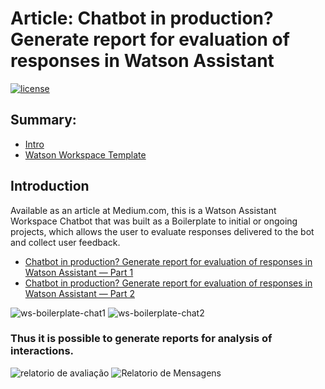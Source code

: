 # Article: Chatbot in production? Generate report for evaluation of responses in Watson Assistant 
[![license](https://img.shields.io/github/license/DAVFoundation/captain-n3m0.svg?style=flat-square)](https://github.com/matheusicaro/template-watson-assistant-conversation-evaluation/blob/master/LICENSE)

## Summary:

- [Intro](#intro)
- [Watson Workspace Template](https://github.com/matheusicaro/template-watson-assistant-conversation-evaluation/blob/master/skill-Boilerplate-Evaluation-of-Responses.json)

## Introduction

Available as an article at Medium.com, this is a Watson Assistant Workspace Chatbot that was built as a Boilerplate to initial or ongoing projects, which allows the user to evaluate responses delivered to the bot and collect user feedback.

* [Chatbot in production? Generate report for evaluation of responses in Watson Assistant — Part 1](https://medium.com/@matheusicaro/chatbot-in-production-response-report-evaluation-part-1-1e17dc35f0ea)
* [Chatbot in production? Generate report for evaluation of responses in Watson Assistant — Part 2](https://medium.com/@matheusicaro/chatbot-in-production-generate-report-for-evaluation-of-responses-in-watson-assistant-part-2-b4ed26b2699e)

![ws-boilerplate-chat1](https://user-images.githubusercontent.com/29001162/61671364-b3fcdb00-acbd-11e9-8984-55a7192191a4.png)
![ws-boilerplate-chat2](https://user-images.githubusercontent.com/29001162/61671369-b65f3500-acbd-11e9-9529-cc32a6d322e3.png)

### Thus it is possible to generate reports for analysis of interactions.

![relatorio de avaliação](https://user-images.githubusercontent.com/29001162/61671408-e4447980-acbd-11e9-99a5-48b95bcb7c9c.PNG)
![Relatorio de Mensagens](https://user-images.githubusercontent.com/29001162/61671412-e73f6a00-acbd-11e9-9f6c-d32e367f20ca.PNG)

